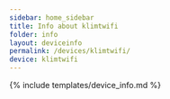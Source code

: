 ```yaml
---
sidebar: home_sidebar
title: Info about klimtwifi
folder: info
layout: deviceinfo
permalink: /devices/klimtwifi/
device: klimtwifi
---
```

{% include templates/device_info.md %}